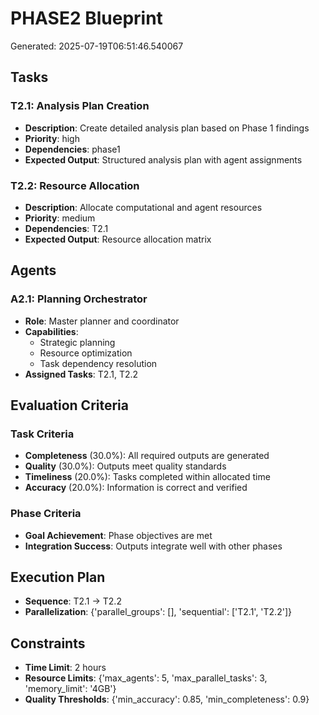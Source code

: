 # PHASE2 Blueprint

Generated: 2025-07-19T06:51:46.540067

## Tasks

### T2.1: Analysis Plan Creation
- **Description**: Create detailed analysis plan based on Phase 1 findings
- **Priority**: high
- **Dependencies**: phase1
- **Expected Output**: Structured analysis plan with agent assignments

### T2.2: Resource Allocation
- **Description**: Allocate computational and agent resources
- **Priority**: medium
- **Dependencies**: T2.1
- **Expected Output**: Resource allocation matrix

## Agents

### A2.1: Planning Orchestrator
- **Role**: Master planner and coordinator
- **Capabilities**:
  - Strategic planning
  - Resource optimization
  - Task dependency resolution
- **Assigned Tasks**: T2.1, T2.2

## Evaluation Criteria

### Task Criteria
- **Completeness** (30.0%): All required outputs are generated
- **Quality** (30.0%): Outputs meet quality standards
- **Timeliness** (20.0%): Tasks completed within allocated time
- **Accuracy** (20.0%): Information is correct and verified

### Phase Criteria
- **Goal Achievement**: Phase objectives are met
- **Integration Success**: Outputs integrate well with other phases

## Execution Plan

- **Sequence**: T2.1 → T2.2
- **Parallelization**: {'parallel_groups': [], 'sequential': ['T2.1', 'T2.2']}

## Constraints

- **Time Limit**: 2 hours
- **Resource Limits**: {'max_agents': 5, 'max_parallel_tasks': 3, 'memory_limit': '4GB'}
- **Quality Thresholds**: {'min_accuracy': 0.85, 'min_completeness': 0.9}
